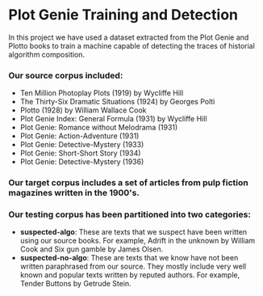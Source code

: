 # Plot Genie Training and Detection

In this project we have used a dataset extracted from the Plot Genie and Plotto books to train a machine
capable of detecting the traces of historial algorithm composition.

### Our source corpus included:

- Ten Million Photoplay Plots (1919) by Wycliffe Hill 
- The Thirty-Six Dramatic Situations (1924) by Georges Polti
- Plotto (1928) by William Wallace Cook
- Plot Genie Index: General Formula (1931) by Wycliffe Hill 
- Plot Genie: Romance without Melodrama (1931)
- Plot Genie: Action-Adventure (1931)
- Plot Genie: Detective-Mystery (1933)
- Plot Genie: Short-Short Story (1934)
- Plot Genie: Detective-Mystery (1936)

### Our target corpus includes a set of articles from pulp fiction magazines written in the 1900's.

### Our testing corpus has been partitioned into two categories:

- **suspected-algo**: These are texts that we suspect have been written using our source books. For example, Adrift in the unknown by William Cook and Six gun gamble by James Olsen.
- **suspected-no-algo**: These are texts that we know have not been written paraphrased from our source. They mostly include very well known and popular texts written by reputed authors. For example, Tender Buttons by Getrude Stein.
